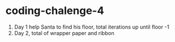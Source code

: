 # coding-chalenge-4
1. Day 1 help Santa to find his floor, total iterations up until floor -1
2. Day 2, total of wrapper paper and ribbon
